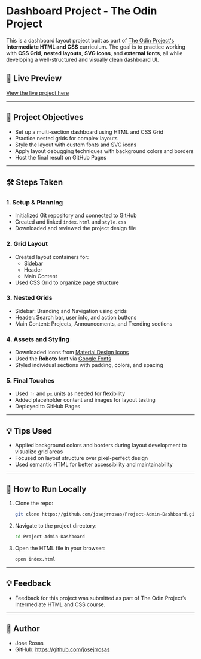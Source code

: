 # Dashboard Project - The Odin Project

This is a dashboard layout project built as part of [The Odin Project's](https://www.theodinproject.com/) **Intermediate HTML and CSS** curriculum. The goal is to practice working with **CSS Grid**, **nested layouts**, **SVG icons**, and **external fonts**, all while developing a well-structured and visually clean dashboard UI.

## 🔗 Live Preview

[View the live project here]( https://josejrrosas.github.io/Project-Admin-Dashboard/)


---

## 🧱 Project Objectives

- Set up a multi-section dashboard using HTML and CSS Grid
- Practice nested grids for complex layouts
- Style the layout with custom fonts and SVG icons
- Apply layout debugging techniques with background colors and borders
- Host the final result on GitHub Pages

---

## 🛠️ Steps Taken

### 1. Setup & Planning
- Initialized Git repository and connected to GitHub
- Created and linked `index.html` and `style.css`
- Downloaded and reviewed the project design file

### 2. Grid Layout
- Created layout containers for:
  - Sidebar
  - Header
  - Main Content
- Used CSS Grid to organize page structure

### 3. Nested Grids
- Sidebar: Branding and Navigation using grids
- Header: Search bar, user info, and action buttons
- Main Content: Projects, Announcements, and Trending sections

### 4. Assets and Styling
- Downloaded icons from [Material Design Icons](https://materialdesignicons.com/)
- Used the **Roboto** font via [Google Fonts](https://fonts.google.com/)
- Styled individual sections with padding, colors, and spacing

### 5. Final Touches
- Used `fr` and `px` units as needed for flexibility
- Added placeholder content and images for layout testing
- Deployed to GitHub Pages

---

## 💡 Tips Used

- Applied background colors and borders during layout development to visualize grid areas
- Focused on layout structure over pixel-perfect design
- Used semantic HTML for better accessibility and maintainability

---

## 🧪 How to Run Locally

1. Clone the repo:
   ```bash
   git clone https://github.com/josejrrosas/Project-Admin-Dashboard.git

2. Navigate to the project directory:
   ```bash
   cd Project-Admin-Dashboard

3. Open the HTML file in your browser:
   ```bash
   open index.html

---

## 💡 Feedback

- Feedback for this project was submitted as part of The Odin Project’s Intermediate HTML and CSS course.

---

## 👤 Author

- Jose Rosas
- GitHub: https://github.com/josejrrosas